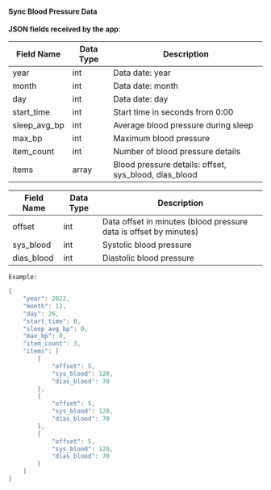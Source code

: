 #### Sync Blood Pressure Data


**JSON fields received by the app**:

| Field Name     | Data Type | Description                           |
| -------------- | --------- | ------------------------------------- |
| year           | int       | Data date: year                       |
| month          | int       | Data date: month                      |
| day            | int       | Data date: day                        |
| start_time     | int       | Start time in seconds from 0:00        |
| sleep_avg_bp   | int       | Average blood pressure during sleep    |
| max_bp         | int       | Maximum blood pressure                 |
| item_count     | int       | Number of blood pressure details       |
| items          | array     | Blood pressure details: offset, sys_blood, dias_blood |

| Field Name     | Data Type | Description                                                                         |
| -------------- | --------- | ----------------------------------------------------------------------------------- |
| offset         | int       | Data offset in minutes (blood pressure data is offset by minutes)                   |
| sys_blood      | int       | Systolic blood pressure                                                             |
| dias_blood     | int       | Diastolic blood pressure                                                            |

`Example:`

```c
{
    "year": 2022,
    "month": 12,
    "day": 26,
    "start_time": 0,
    "sleep_avg_bp": 0,
    "max_bp": 0,
    "item_count": 3,
    "items": [
        {
            "offset": 5,
            "sys_blood": 120,
            "dias_blood": 70
        },
        {
            "offset": 5,
            "sys_blood": 120,
            "dias_blood": 70
        },
        {
            "offset": 5,
            "sys_blood": 120,
            "dias_blood": 70
        }
    ]
}
```
